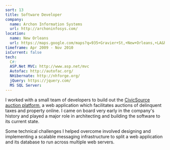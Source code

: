 ```yaml
---
sort: 13
title: Software Developer
company:
  name: Archon Information Systems
  url: http://archoninfosys.com/
location:
  name: New Orleans
  url: https://maps.google.com/maps?q=935+Gravier+St,+New+Orleans,+LA&hl=en&sll=30.001297,-90.17927&sspn=0.116699,0.156727&hnear=935+Gravier+St,+New+Orleans,+Louisiana+70112&t=m&z=17&iwloc=A
timeframe: Apr 2009 - Nov 2010
isCurrent: false
tech:
  C#:
  ASP.Net MVC: http://www.asp.net/mvc
  Autofac: http://autofac.org/
  NHibernate: http://nhforge.org/
  jQuery: https://jquery.com/
  MS SQL Server:
---
```


I worked with a small team of developers to build out the [CivicSource auction platform](https://www.civicsource.com/), a web application which facilitates auctions of delinquent taxes and property online. I came on board very early in the company's history and played a major role in architecting and building the software to its current state.

Some technical challenges I helped overcome involved designing and implementing a scalable messaging infrastructure to split a web application and its database to run across multiple web servers.